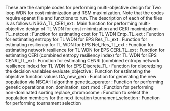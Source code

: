 These are the sample codes for performing multi-objective design for Two loop WDN for cost minimization and RSM maximization. 
Note that the codes require epanet file and functions to run.
The description of each of the files is as follows:
NSGA_TL_CERI_ext : Main function for performing multi-objective design of TL WDN for cost minimization and CERI maximization
TL_netcost : Function for estimating cost for TL WDN
Entp_TL_ext : Function for estimating entropy for TL WDN for EPS
Res_TL_ext : Function for estimating resiliency for TL WDN for EPS
Net_Res_TL_ext : Function for estimating network resilience for TL WDN for EPS
CERI_TL_ext : Function for estimating CERI (combined entropy resiliency index) for TL WDN for EPS
CENRI_TL_ext : Function for estimating CENRI (combined entropy network resilience index) for TL WDN for EPS
Discrete_TL : Function for discretizing the decision variables
evaluate_objective : Function for estimating the objective function values
GA_new_gen : Function for generating the new population via NSGA-II algorithm
genetic_operator : Function for performing genetic operations
non_domination_sort_mod : Function for performing non-dominated sorting 
replace_chromosome : Function to select the population members for the next iteration
tournament_selection : Function for performing tournament selection
